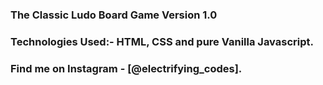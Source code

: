 ### The Classic Ludo Board Game Version 1.0 

### Technologies Used:- HTML, CSS and pure Vanilla Javascript.

### Find me on Instagram - [@electrifying_codes].

[Instagram]: https://www.instagram.com/electrifying_codes
